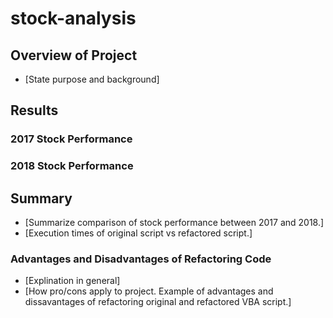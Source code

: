 # stock-analysis

## Overview of Project
- [State purpose and background]

## Results

### 2017 Stock Performance


### 2018 Stock Performance


## Summary 
- [Summarize comparison of stock performance between 2017 and 2018.]
- [Execution times of original script vs refactored script.]

### Advantages and Disadvantages of Refactoring Code
- [Explination in general]
- [How pro/cons apply to project. Example of advantages and dissavantages of refactoring original and refactored VBA script.]


